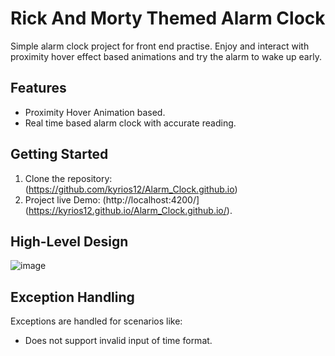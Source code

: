# Rick And Morty Themed Alarm Clock

Simple alarm clock project for front end practise. Enjoy and interact with proximity hover effect based animations and try the alarm to wake up early.

## Features

- Proximity Hover Animation based.
- Real time based alarm clock with accurate reading.

## Getting Started

1. Clone the repository: (https://github.com/kyrios12/Alarm_Clock.github.io)
2. Project live Demo: (http://localhost:4200/](https://kyrios12.github.io/Alarm_Clock.github.io/).
## High-Level Design

![image](https://github.com/kyrios12/Alarm_Clock.github.io/assets/103828615/167e0931-c0fe-4c9a-a80a-a79116576004)

## Exception Handling

Exceptions are handled for scenarios like:
- Does not support invalid input of time format.
